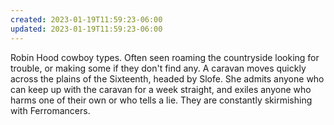 ```yaml
---
created: 2023-01-19T11:59:23-06:00
updated: 2023-01-19T11:59:23-06:00
---
```

Robin Hood cowboy types. Often seen roaming the countryside looking for trouble, or making some if they don't find any. A caravan moves quickly across the plains of the Sixteenth, headed by Slofe. She admits anyone who can keep up with the caravan for a week straight, and exiles anyone who harms one of their own or who tells a lie. They are constantly skirmishing with Ferromancers.